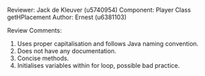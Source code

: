 Reviewer: Jack de Kleuver (u5740954)
Component: Player Class getHPlacement
Author: Ernest (u6381103)

Review Comments:

1. Uses proper capitalisation and follows Java naming convention.
2. Does not have any documentation.
3. Concise methods.
4. Initialises variables within for loop, possible bad practice.